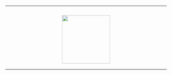 ----

<h2 align="center">
  <img src="https://cdn.discordapp.com/attachments/964724308821819446/996703527491600394/138_20220713180353.png" alt="" width="150" height="auto">
  
</h2>

----
